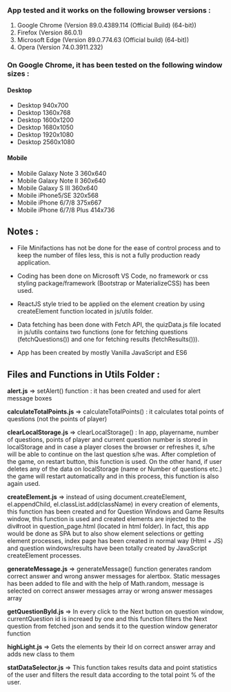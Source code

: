 ### App tested and it works on the following browser versions :

1. Google Chrome (Version 89.0.4389.114 (Official Build) (64-bit))
2. Firefox (Version 86.0.1)
3. Microsoft Edge (Version 89.0.774.63 (Official build) (64-bit))
4. Opera (Version 74.0.3911.232)

### On Google Chrome, it has been tested on the following window sizes :

#### Desktop

- Desktop 940x700
- Desktop 1360x768
- Desktop 1600x1200
- Desktop 1680x1050
- Desktop 1920x1080
- Desktop 2560x1080

#### Mobile

- Mobile Galaxy Note 3 360x640
- Mobile Galaxy Note II 360x640
- Mobile Galaxy S III 360x640
- Mobile iPhone5/SE 320x568
- Mobile iPhone 6/7/8 375x667
- Mobile iPhone 6/7/8 Plus 414x736

## Notes :

- File Minifactions has not be done for the ease of control process and to keep the number of files less, this is not a fully production ready application.

- Coding has been done on Microsoft VS Code, no framework or css styling package/framework (Bootstrap or MaterializeCSS) has been used.

- ReactJS style tried to be applied on the element creation by using createElement function located in js/utils folder.

- Data fetching has been done with Fetch API, the quizData.js file located in js/utils contains two functions (one for fetching questions (fetchQuestions()) and
  one for fetching results (fetchResults())).

- App has been created by mostly Vanilla JavaScript and ES6

## Files and Functions in Utils Folder :

**alert.js** => setAlert() function : it has been created and used for alert message boxes

**calculateTotalPoints.js** => calculateTotalPoints() : it calculates total points of questions (not the points of player)

**clearLocalStorage.js** => clearLocalStorage() : In app, playername, number of questions, points of player and current question number is
stored in localStorage and in case a player closes the browser or refreshes it, s/he will
be able to continue on the last question s/he was. After completion of the game, on restart
button, this function is used. On the other hand, if user deletes any of the data on localStorage
(name or Number of questions etc.) the game will restart automatically and in this process, this function
is also again used.

**createElement.js** => instead of using document.createElement, el.appendChild, el.classList.add(className) in every creation of elements, this
function has been created and for Question Windows and Game Results window, this function is used and created elements
are injected to the div#root in question_page.html (located in html folder). In fact, this app would be done as SPA but
to also show element selections or getting element processes, index page has been created in normal way (Html + JS) and
question windows/results have been totally created by JavaScript createElement processes.

**generateMessage.js** => generateMessage() function generates random correct answer and wrong answer messages for alertbox. Static messages has been added
to file and with the help of Math.random, message is selected on correct answer messages array or wrong answer messages array

**getQuestionById.js** => In every click to the Next button on question window, currentQuestion id is increaed by one and this function filters the Next
question from fetched json and sends it to the question window generator function

**highLight.js** => Gets the elements by their Id on correct answer array and adds new class to them

**statDataSelector.js** => This function takes results data and point statistics of the user and filters the result data according to
the total point % of the user.
